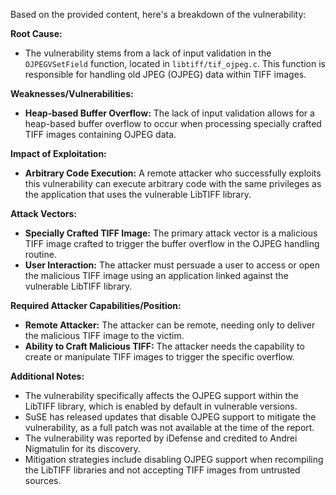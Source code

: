 Based on the provided content, here's a breakdown of the vulnerability:

**Root Cause:**
- The vulnerability stems from a lack of input validation in the `OJPEGVSetField` function, located in `libtiff/tif_ojpeg.c`. This function is responsible for handling old JPEG (OJPEG) data within TIFF images.

**Weaknesses/Vulnerabilities:**
- **Heap-based Buffer Overflow:** The lack of input validation allows for a heap-based buffer overflow to occur when processing specially crafted TIFF images containing OJPEG data.

**Impact of Exploitation:**
- **Arbitrary Code Execution:** A remote attacker who successfully exploits this vulnerability can execute arbitrary code with the same privileges as the application that uses the vulnerable LibTIFF library.

**Attack Vectors:**
- **Specially Crafted TIFF Image:** The primary attack vector is a malicious TIFF image crafted to trigger the buffer overflow in the OJPEG handling routine.
- **User Interaction:** The attacker must persuade a user to access or open the malicious TIFF image using an application linked against the vulnerable LibTIFF library.

**Required Attacker Capabilities/Position:**
- **Remote Attacker:** The attacker can be remote, needing only to deliver the malicious TIFF image to the victim.
- **Ability to Craft Malicious TIFF:** The attacker needs the capability to create or manipulate TIFF images to trigger the specific overflow.

**Additional Notes:**
- The vulnerability specifically affects the OJPEG support within the LibTIFF library, which is enabled by default in vulnerable versions.
- SuSE has released updates that disable OJPEG support to mitigate the vulnerability, as a full patch was not available at the time of the report.
- The vulnerability was reported by iDefense and credited to Andrei Nigmatulin for its discovery.
- Mitigation strategies include disabling OJPEG support when recompiling the LibTIFF libraries and not accepting TIFF images from untrusted sources.